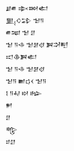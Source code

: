 <div class='block'>
<div class='line'>𒋗𒌑 𒇸𒇷𒅗</div>
<div class='line'>𒅅𒄭𒁉 𒈠𒀀</div>
<div class='line'>𒌑𒉈 𒈠 𒆪</div>
<div class='line'>𒈠 𒀀𒈾 𒈠𒇡𒋼 𒀉𒋫𒋃</div>
<div class='line'>𒀊𒆠𒀉𒅗</div>
<div class='line'>𒈠 𒀀𒈾 𒈠𒇡𒋼</div>
<div class='line'>𒈠𒀀 𒆤𒌓𒌋 𒈠𒀀</div>
<div class='line'>𒋙 𒀀𒄷 𒊭 𒈗</div>
<div class='line'>𒂍</div>
<div class='line'>𒆪</div>
<div class='line'>𒈜</div>
<div class='line'>𒄑𒇀</div>
</div>
